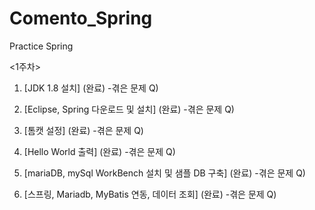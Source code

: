 # Comento_Spring
Practice Spring

<1주차>
1. [JDK 1.8 설치] (완료)
  -겪은 문제
  Q)
  
2. [Eclipse, Spring 다운로드 및 설치] (완료)
  -겪은 문제
  Q)
  
3. [톰캣 설정] (완료)
  -겪은 문제
  Q)
  
4. [Hello World 출력] (완료)
  -겪은 문제
  Q)
  
5. [mariaDB, mySql WorkBench 설치 및 샘플 DB 구축] (완료)
  -겪은 문제
  Q)
  
6. [스프링, Mariadb, MyBatis 연동, 데이터 조회] (완료) 
  -겪은 문제
  Q)
